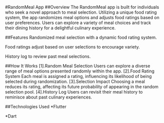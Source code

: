 #RandomMeal App
##Overview
The RandomMeal app is built for individuals who seek a novel approach to meal selection. Utilizing a unique food rating system, the app randomizes meal options and adjusts food ratings based on user preferences. Users can explore a variety of meal choices and track their dining history for a delightful culinary experience.

##Features
Randomized meal selection with a dynamic food rating system.

Food ratings adjust based on user selections to encourage variety.

History log to review past meal selections.

##How It Works
[1].Random Meal Selection Users can explore a diverse range of meal options presented randomly within the app.
[2].Food Rating System Each meal is assigned a rating, influencing its likelihood of being selected during randomization.
[3].Selection Impact Choosing a meal reduces its rating, affecting its future probability of appearing in the random selection pool.
[4].History Log Users can revisit their meal history to reminisce about past culinary experiences.

##Technologies Used
*Flutter

*Dart
